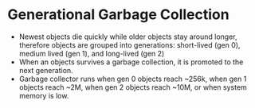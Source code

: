 Generational Garbage Collection
===============================

* Newest objects die quickly while older objects stay around longer, therefore objects are grouped into generations: short-lived (gen 0), medium lived (gen 1), and long-lived (gen 2)
* When an objects survives a garbage collection, it is promoted to the next generation.
* Garbage collector runs when gen 0 objects reach ~256k, when gen 1 objects reach ~2M, when gen 2 objects reach ~10M, or when system memory is low.

